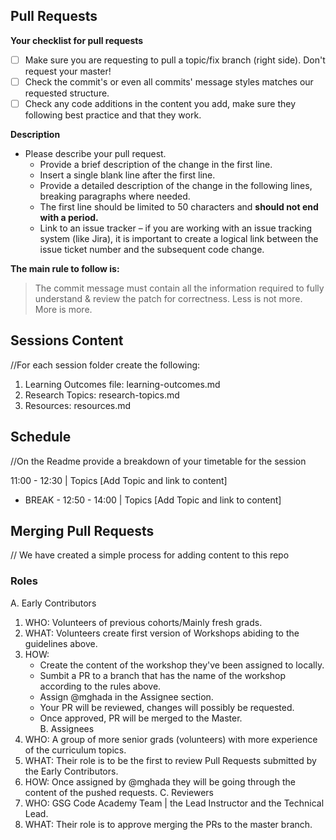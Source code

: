 ## Pull Requests

**Your checklist for pull requests**
- [ ] Make sure you are requesting to pull a topic/fix branch (right side). Don't request your master!
- [ ] Check the commit's or even all commits' message styles matches our requested structure.
- [ ] Check any code additions in the content you add, make sure they following best practice and that they work. 

**Description**
* Please describe your pull request.
  * Provide a brief description of the change in the first line.
  * Insert a single blank line after the first line.
  * Provide a detailed description of the change in the following lines, breaking paragraphs where needed.
  * The first line should be limited to 50 characters and **should not end with a period.**
  * Link to an issue tracker – if you are working with an issue tracking system (like Jira), it is important to create a logical link between the issue ticket number and the subsequent code change.

**The main rule to follow is:**
> The commit message must contain all the information required to fully understand & review the patch for correctness. Less is not more. More is more.

## Sessions Content
//For each session folder create the following:

1. Learning Outcomes file: learning-outcomes.md
2. Research Topics: research-topics.md 
3. Resources: resources.md 

## Schedule
//On the Readme provide a breakdown of your timetable for the session 

11:00 - 12:30 | Topics [Add Topic and link to content] 
- BREAK -
12:50 - 14:00 | Topics [Add Topic and link to content] 

## Merging Pull Requests 
// We have created a simple process for adding content to this repo 

### Roles  
A. Early Contributors
   1. WHO: Volunteers of previous cohorts/Mainly fresh grads.
   2. WHAT: Volunteers create first version of Workshops abiding to the guidelines above.
   3. HOW: 
         * Create the content of the workshop they've been assigned to locally.
         * Sumbit a PR to a branch that has the name of the workshop according to the rules above.
         * Assign @mghada in the Assignee section. 
         * Your PR will be reviewed, changes will possibly be requested.
         * Once approved, PR will be merged to the Master.   
B. Assignees
   1. WHO: A group of more senior grads (volunteers) with more experience of the curriculum topics.
   2. WHAT: Their role is to be the first to review Pull Requests submitted by the Early Contributors.
   3. HOW: Once assigned by @mghada they will be going through the content of the pushed requests. 
C. Reviewers 
  1. WHO: GSG Code Academy Team | the Lead Instructor and the Technical Lead.
  2. WHAT: Their role is to approve merging the PRs to the master branch.    

